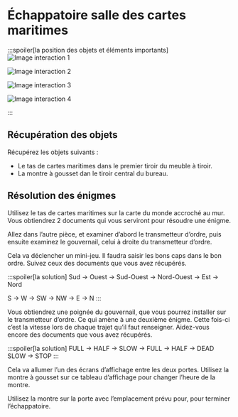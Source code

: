 # Échappatoire salle des cartes maritimes

:::spoiler[la position des objets et éléments importants]
![Image interaction 1](/assets/jeu/999/guide/echappatoires/salle_des_cartes_maritimes/interaction_1.webp)

![Image interaction 2](/assets/jeu/999/guide/echappatoires/salle_des_cartes_maritimes/interaction_2.webp)

![Image interaction 3](/assets/jeu/999/guide/echappatoires/salle_des_cartes_maritimes/interaction_3.webp)

![Image interaction 4](/assets/jeu/999/guide/echappatoires/salle_des_cartes_maritimes/interaction_4.webp)

:::

## Récupération des objets

Récupérez les objets suivants :
- Le tas de cartes maritimes dans le premier tiroir du meuble à tiroir.
- La montre à gousset dan le tiroir central du bureau.

## Résolution des énigmes

Utilisez le tas de cartes maritimes sur la carte du monde accroché au mur. Vous obtiendrez 2 documents qui vous serviront pour résoudre une énigme.

Allez dans l’autre pièce, et examiner d’abord le transmetteur d’ordre, puis ensuite examinez le gouvernail, celui à droite du transmetteur d’ordre.

Cela va déclencher un mini-jeu. Il faudra saisir les bons caps dans le bon ordre. Suivez ceux des documents que vous avez récupérés.

:::spoiler[la solution]
Sud -> Ouest -> Sud-Ouest -> Nord-Ouest -> Est -> Nord

S -> W -> SW -> NW -> E -> N
:::

Vous obtiendrez une poignée du gouvernail, que vous pourrez installer sur le transmetteur d’ordre. Ce qui amène à une deuxième énigme. Cette fois-ci c’est la vitesse lors de chaque trajet qu’il faut renseigner. Aidez-vous encore des documents que vous avez récupérés.

:::spoiler[la solution]
FULL -> HALF -> SLOW -> FULL -> HALF -> DEAD SLOW -> STOP
:::

Cela va allumer l’un des écrans d’affichage entre les deux portes. Utilisez la montre à gousset sur ce tableau d’affichage pour changer l’heure de la montre.

Utilisez la montre sur la porte avec l’emplacement prévu pour, pour terminer l’échappatoire.